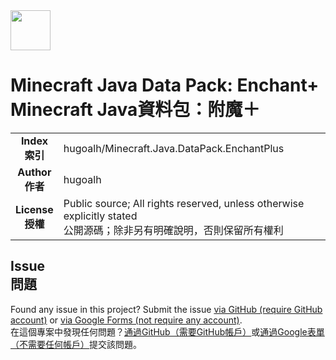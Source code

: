 <img src="https://i.imgur.com/4RWjQBi.png" height="64px"/>

# Minecraft Java Data Pack: Enchant+<br />Minecraft Java資料包：附魔＋

<table>
  <tr><td align="center"><strong>Index<br />索引</strong></td><td>hugoalh/Minecraft.Java.DataPack.EnchantPlus</td></tr>
  <tr><td align="center"><strong>Author<br />作者</strong></td><td>hugoalh</td></tr>
  <tr><td align="center"><strong>License<br />授權</strong></td><td>Public source; All rights reserved, unless otherwise explicitly stated<br />公開源碼；除非另有明確說明，否則保留所有權利</td></tr>
</table>

## Issue<br />問題

Found any issue in this project? Submit the issue [via GitHub (require GitHub account)][issueform_github] or [via Google Forms (not require any account)][issurform_googleform].<br />在這個專案中發現任何問題？[通過GitHub（需要GitHub帳戶）][issueform_github]或[通過Google表單（不需要任何帳戶）][issurform_googleform]提交該問題。

[issueform_github]: https://github.com/hugoalh/Minecraft.Java.DataPack.EnchantPlus/issues
[issurform_googleform]: https://goo.gl/forms/yoecFL5qJYVl2d0i2
